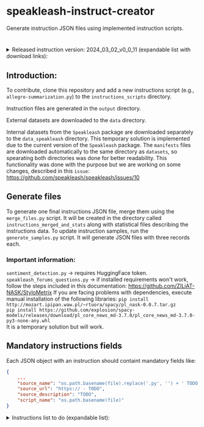 # speakleash-instruct-creator

Generate instruction JSON files using implemented instruction scripts.

#
<details>
<summary>Released instruction version: 2024_03_02_v0_0_11 (expandable list with download links):</summary><br>

All generated instruction JSON zip files:<br>
http://instruct.speakleash.space/instructions_not_merged/instructions_not_merged_2024_03_02_v0_0_11.zip

Merged instruction JSON files into one final zipfile:<br>
http://instruct.speakleash.space/instructions_merged_and_stats/instructions_merged_and_stats_2024_03_04_v0_0_12.zip

Merged instruction JSON file files:
http://instruct.speakleash.space/speakleash_pl_instructions_2024_03_02_v0_0_11.jsonl

Or using terminal commands:<br>
- For Linux:<br>
`wget` 

- For Windows:<br>
`curl` 
</details>

## Introduction:
To contribute, clone this repository and add a new instructions script (e.g., ```allegro-summarization.py```) to the ```instructions_scripts``` directory.

Instruction files are generated in the ```output``` directory.

External datasets are downloaded to the ```data``` directory.

Internal datasets from the ```Speakleash``` package are downloaded separately to the ```data_speakleash``` directory. This temporary solution
is implemented due to the current version of the ```Speakleash``` package. The ```manifests``` files are downloaded automatically to the same
directory as ```datasets```, so spearating both directories was done for better readability. This functionality was done with the purpose but
we are working on some changes, described in this ```issue```:
https://github.com/speakleash/speakleash/issues/10


## Generate files
To generate one final instructions JSON file, merge them using the ```merge_files.py``` script. It will be created in the
directory called ```instructions_merged_and_stats``` along with statistical files describing the instructions data.
To update instruction samples, run the ```generate_samples.py``` script. It will generate JSON files with three records each.
### Important information:
```sentiment_detection.py``` -> requires HuggingFace token.<br>
```speakleash_forums_questions.py``` -> if installed requirements won't work, follow the steps included in this documentation: https://github.com/ZILiAT-NASK/StyloMetrix
If you are facing problems with dependencies, execute manual installation of the following libraries:
```pip install http://mozart.ipipan.waw.pl/~rtuora/spacy/pl_nask-0.0.7.tar.gz```<br>
```pip install https://github.com/explosion/spacy-models/releases/download/pl_core_news_md-3.7.0/pl_core_news_md-3.7.0-py3-none-any.whl```<br>
It is a temporary solution but will work.

## Mandatory instructions fields
Each JSON object with an instruction should containt mandatory fields like:
```json
{
    ...
    "source_name": "os.path.basename(file).replace('.py', '') + ' TODO'",
    "source_url": "https:// - TODO",
    "source_description": "TODO",
    "script_name": "os.path.basename(file)"
}
```
<details>
<summary>Instructions list to do (expandable list):</summary><br>

## Dataset number
(person's initials responsible for dataset | work status | dataset url | dataset file name)

## Plan
## 1 
SK - DONE
https://huggingface.co/datasets/allegro/summarization-polish-summaries-corpus
allegro-summarization-polish-summaries-corpus.csv

## 2
SK - DONE
https://huggingface.co/datasets/allegro/summarization-allegro-articles
allegro-summarization-allegro-articles-body-lead-to-title.csv
allegro-summarization-allegro-articles-body-to-lead.csv
allegro-summarization-allegro-articles-lead-to-title.csv

## 3
MF - DONE
https://huggingface.co/datasets/clarin-pl/poquad
poquad-train.json

## 4
IC - DONE
https://huggingface.co/datasets/ipipan/polqa
ipipan_polqa.csv

## 5
IC - IN PROGRESS
https://github.com/Ermlab/polish-gec-datasets
human_annotators_common_errors_10K.jsonl

## 6
MF - DONE
https://huggingface.co/datasets/piotr-rybak/legal-questions/tree/main/data
piotr-rybak_legal-questions.jsonl

## 7
PK - DONE
https://www.amazon.science/blog/amazon-releases-51-language-dataset-for-language-understanding
Amazaon Massive Dataset, v1.1
massive_amazon.jsonl

## 8
MF - DONE
https://huggingface.co/datasets/allegro/klej-dyk

## 9
MF - DONE
https://github.com/speakleash/speakleash/tree/main
Q&A extraction from SpeakLeash datasets (selected forums)
"forum_forum_wszystkodlawnetrza_pl_corpus",
"forum_ezoforum_pl_corpus"

## 10
IC - DONE
https://dl.fbaipublicfiles.com/fasttext/word-analogies/questions-words-pl.txt
Polish Analogy Dataset

## 11
MF - DONE
https://github.com/ZILiAT-NASK/BAN-PL/data/BAN-PL_1.zip
BAN-PL.csv

## 12
IC - IN PROGRESS 
https://github.com/Ermlab/polish-gec-datasets/tree/main

## POMYSŁY
https://huggingface.co/datasets/WiktorS/polish-news
Można generować tytułu i abstrakty na podstawie tekstu


https://huggingface.co/datasets/ptaszynski/PolishCyberbullyingDataset
https://huggingface.co/datasets/Paul/hatecheck-polish
Do wykrywania mowy-nienawiści


https://huggingface.co/datasets/klima7/polish-tales
Bajki wyciągnąłbym kilka kluczowych rzeczowników i powiedział opowiedz mi bajkę o kocie. Trochę zabawy

https://huggingface.co/datasets/sepidmnorozy/Polish_sentiment

</details>
